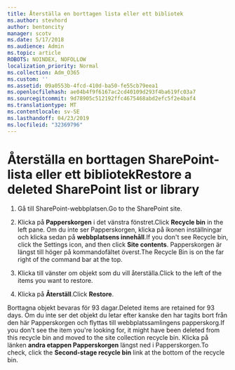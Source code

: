 ```yaml
---
title: Återställa en borttagen lista eller ett bibliotek
ms.author: stevhord
author: bentoncity
manager: scotv
ms.date: 5/17/2018
ms.audience: Admin
ms.topic: article
ROBOTS: NOINDEX, NOFOLLOW
localization_priority: Normal
ms.collection: Adm_O365
ms.custom: ''
ms.assetid: 09a0553b-4fcd-410d-ba50-fe55cb79eea1
ms.openlocfilehash: ae04b4f9f6167ac2cd40109d293f4ba619fc03a7
ms.sourcegitcommit: 9d78905c512192ffc4675468abd2efc5f2e4baf4
ms.translationtype: MT
ms.contentlocale: sv-SE
ms.lasthandoff: 04/23/2019
ms.locfileid: "32369796"
---
```

# <a name="restore-a-deleted-sharepoint-list-or-library"></a><span data-ttu-id="546b6-102">Återställa en borttagen SharePoint-lista eller ett bibliotek</span><span class="sxs-lookup"><span data-stu-id="546b6-102">Restore a deleted SharePoint list or library</span></span>

1. <span data-ttu-id="546b6-103">Gå till SharePoint-webbplatsen.</span><span class="sxs-lookup"><span data-stu-id="546b6-103">Go to the SharePoint site.</span></span>
    
2. <span data-ttu-id="546b6-104">Klicka på **Papperskorgen** i det vänstra fönstret.</span><span class="sxs-lookup"><span data-stu-id="546b6-104">Click **Recycle bin** in the left pane.</span></span> <span data-ttu-id="546b6-105">Om du inte ser Papperskorgen, klicka på ikonen inställningar och klicka sedan på **webbplatsens innehåll**.</span><span class="sxs-lookup"><span data-stu-id="546b6-105">If you don't see Recycle bin, click the Settings icon, and then click **Site contents**.</span></span> <span data-ttu-id="546b6-106">Papperskorgen är längst till höger på kommandofältet överst.</span><span class="sxs-lookup"><span data-stu-id="546b6-106">The Recycle Bin is on the far right of the command bar at the top.</span></span>
    
3. <span data-ttu-id="546b6-107">Klicka till vänster om objekt som du vill återställa.</span><span class="sxs-lookup"><span data-stu-id="546b6-107">Click to the left of the items you want to restore.</span></span>
    
4. <span data-ttu-id="546b6-108">Klicka på **Återställ**.</span><span class="sxs-lookup"><span data-stu-id="546b6-108">Click **Restore**.</span></span>
    
<span data-ttu-id="546b6-109">Borttagna objekt bevaras för 93 dagar.</span><span class="sxs-lookup"><span data-stu-id="546b6-109">Deleted items are retained for 93 days.</span></span> <span data-ttu-id="546b6-110">Om du inte ser det objekt du letar efter kanske den har tagits bort från den här Papperskorgen och flyttas till webbplatssamlingens papperskorg.</span><span class="sxs-lookup"><span data-stu-id="546b6-110">If you don't see the item you're looking for, it might have been deleted from this recycle bin and moved to the site collection recycle bin.</span></span> <span data-ttu-id="546b6-111">Klicka på länken **andra etappen Papperskorgen** längst ned i Papperskorgen.</span><span class="sxs-lookup"><span data-stu-id="546b6-111">To check, click the **Second-stage recycle bin** link at the bottom of the recycle bin.</span></span> 
  

